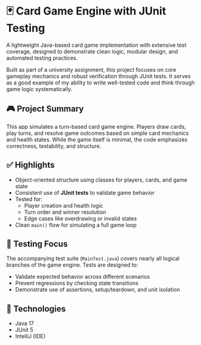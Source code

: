 # 🃏 Card Game Engine with JUnit Testing

A lightweight Java-based card game implementation with extensive test coverage, designed to demonstrate clean logic, modular design, and automated testing practices.

Built as part of a university assignment, this project focuses on core gameplay mechanics and robust verification through JUnit tests. It serves as a good example of my ability to write well-tested code and think through game logic systematically.

## 🎮 Project Summary

This app simulates a turn-based card game engine. Players draw cards, play turns, and resolve game outcomes based on simple card mechanics and health states. While the game itself is minimal, the code emphasizes correctness, testability, and structure.

## ✅ Highlights

- Object-oriented structure using classes for players, cards, and game state
- Consistent use of **JUnit tests** to validate game behavior
- Tested for:
  - Player creation and health logic
  - Turn order and winner resolution
  - Edge cases like overdrawing or invalid states
- Clean `main()` flow for simulating a full game loop

## 🧪 Testing Focus

The accompanying test suite (`MainTest.java`) covers nearly all logical branches of the game engine. Tests are designed to:
- Validate expected behavior across different scenarios
- Prevent regressions by checking state transitions
- Demonstrate use of assertions, setup/teardown, and unit isolation

## 🚀 Technologies

- Java 17
- JUnit 5
- IntelliJ (IDE)
